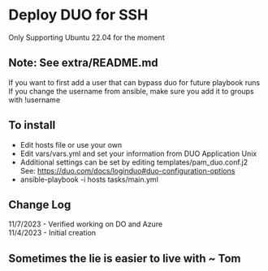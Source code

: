 # Deploy DUO for SSH

Only Supporting Ubuntu 22.04 for the moment

## Note: See extra/README.md 
If you want to first add a user that can bypass duo for future playbook runs  
If you change the username from ansible, make sure you add it to groups with !username

## To install
* Edit hosts file or use your own
* Edit vars/vars.yml and set your information from DUO Application Unix
* Additional settings can be set by editing templates/pam_duo.conf.j2 See: https://duo.com/docs/loginduo#duo-configuration-options
* ansible-playbook -i hosts tasks/main.yml

## Change Log
11/7/2023 - Verified working on DO and Azure  
11/4/2023 - Initial creation  


## Sometimes the lie is easier to live with ~ Tom